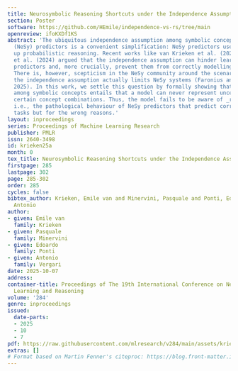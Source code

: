 ```yaml
---
title: Neurosymbolic Reasoning Shortcuts under the Independence Assumption
section: Poster
software: https://github.com/HEmile/independence-vs-rs/tree/main
openreview: ifoKXDf1KS
abstract: 'The ubiquitous independence assumption among symbolic concepts in neurosymbolic
  (NeSy) predictors is a convenient simplification: NeSy predictors use it to speed
  up probabilistic reasoning. Recent works like van Krieken et al. (2024) and Marconato
  et al. (2024) argued that the independence assumption can hinder learning of NeSy
  predictors and, more crucially, prevent them from correctly modelling uncertainty.
  There is, however, scepticism in the NeSy community around the scenarios in which
  the independence assumption actually limits NeSy systems (Faronius and Dos Martires,
  2025). In this work, we settle this question by formally showing that assuming independence
  among symbolic concepts entails that a model can never represent uncertainty over
  certain concept combinations. Thus, the model fails to be aware of _reasoning shortcuts_,
  i.e., the pathological behaviour of NeSy predictors that predict correct downstream
  tasks but for the wrong reasons.'
layout: inproceedings
series: Proceedings of Machine Learning Research
publisher: PMLR
issn: 2640-3498
id: krieken25a
month: 0
tex_title: Neurosymbolic Reasoning Shortcuts under the Independence Assumption
firstpage: 285
lastpage: 302
page: 285-302
order: 285
cycles: false
bibtex_author: Krieken, Emile van and Minervini, Pasquale and Ponti, Edoardo and Vergari,
  Antonio
author:
- given: Emile van
  family: Krieken
- given: Pasquale
  family: Minervini
- given: Edoardo
  family: Ponti
- given: Antonio
  family: Vergari
date: 2025-10-07
address:
container-title: Proceedings of The 19th International Conference on Neurosymbolic
  Learning and Reasoning
volume: '284'
genre: inproceedings
issued:
  date-parts:
  - 2025
  - 10
  - 7
pdf: https://raw.githubusercontent.com/mlresearch/v284/main/assets/krieken25a/krieken25a.pdf
extras: []
# Format based on Martin Fenner's citeproc: https://blog.front-matter.io/posts/citeproc-yaml-for-bibliographies/
---
```

